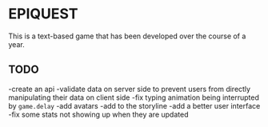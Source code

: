 EPIQUEST
=
This is a text-based game that has been developed over the course of a year.

TODO
-
-create an api
-validate data on server side to prevent users from directly manipulating their data on client side
-fix typing animation being interrupted by `game.delay`
-add avatars
-add to the storyline
-add a better user interface
-fix some stats not showing up when they are updated